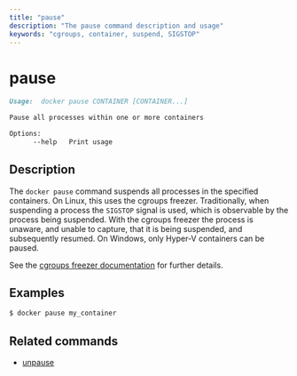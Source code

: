 ```yaml
---
title: "pause"
description: "The pause command description and usage"
keywords: "cgroups, container, suspend, SIGSTOP"
---
```


<!-- This file is maintained within the docker/cli Github
     repository at https://github.com/docker/cli/. Make all
     pull requests against that repo. If you see this file in
     another repository, consider it read-only there, as it will
     periodically be overwritten by the definitive file. Pull
     requests which include edits to this file in other repositories
     will be rejected.
-->

# pause

```markdown
Usage:  docker pause CONTAINER [CONTAINER...]

Pause all processes within one or more containers

Options:
      --help   Print usage
```

## Description

The `docker pause` command suspends all processes in the specified containers.
On Linux, this uses the cgroups freezer. Traditionally, when suspending a process
the `SIGSTOP` signal is used, which is observable by the process being suspended.
With the cgroups freezer the process is unaware, and unable to capture,
that it is being suspended, and subsequently resumed. On Windows, only Hyper-V
containers can be paused.

See the
[cgroups freezer documentation](https://www.kernel.org/doc/Documentation/cgroup-v1/freezer-subsystem.txt)
for further details.

## Examples

```bash
$ docker pause my_container
```

## Related commands

* [unpause](unpause.md)

